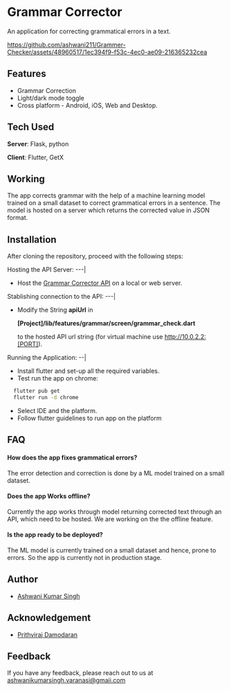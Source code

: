 # Grammar Corrector

An application for correcting grammatical errors in a text.



https://github.com/ashwani211/Grammer-Checker/assets/48960517/1ec394f9-f53c-4ec0-ae09-216365232cea




## Features

- Grammar Correction
- Light/dark mode toggle
- Cross platform - Android, iOS, Web and Desktop.


## Tech Used

**Server**: Flask, python

**Client**: Flutter, GetX


## Working

The app corrects grammar with the help of a machine learning model trained on a small dataset to correct grammatical errors in a sentence. The model is hosted on a server which returns the corrected value in JSON format.


## Installation

After cloning the repository, proceed with the following steps:

Hosting the API Server:
---|

- Host the [Grammar Corrector API](https://github.com/ashwani211/grammar-checker-api) on a local or web server.

Stablishing connection to the API:
---|

- Modify the String **apiUrl** in 
  
  **\[Project]/lib/features/grammar/screen/grammar_check.dart** 
  
  to the hosted API url string (for virtual machine use http://10.0.2.2:[PORT]).

Running the Application:
--|
- Install flutter and set-up all the required variables.
- Test run the app on chrome:

```bash
  flutter pub get
  flutter run -d chrome
```
- Select IDE and the platform.
- Follow flutter guidelines to run app on the platform
    
## FAQ

#### How does the app fixes grammatical errors?

The error detection and correction is done by a ML model trained on a small dataset.

#### Does the app Works offline?

Currently the app works through model returning corrected text through an API, which need to be hosted. We are working on the the offline feature.

#### Is the app ready to be deployed?

The ML model is currently trained on a small dataset and hence, prone to errors. So the app is currently not in production stage.

## Author

- [Ashwani Kumar Singh](https://github.com/ashwani211)
## Acknowledgement

 - [Prithviraj Damodaran](https://github.com/PrithivirajDamodaran/Gramformer)


## Feedback

If you have any feedback, please reach out to us at ashwanikumarsingh.varanasi@gmaii.com

